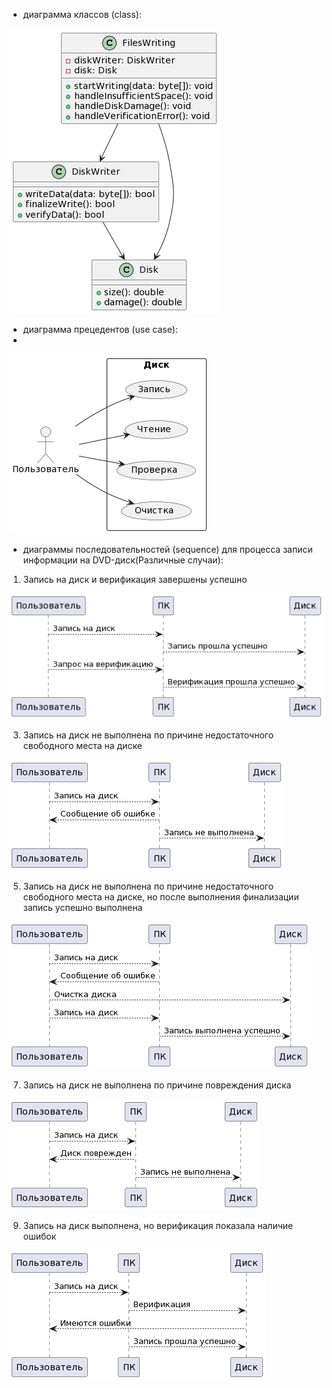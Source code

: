 - диаграмма классов (class):
  
![class](https://github.com/dmtmlv/-11-1/blob/main/UML/screen/UML.LAB1.1.png)


- диаграмма прецедентов (use case):
- 
![use_case](https://github.com/dmtmlv/-11-1/blob/main/UML/screen/UML.LAB1.2.png)

- диаграммы последовательностей (sequence) для процесса
записи информации на DVD-диск(Различные случаи):

1. Запись на диск и верификация завершены успешно
   
![1](https://github.com/dmtmlv/-11-1/blob/main/UML/screen/UML.LAB1.3.1.png)

3. Запись на диск не выполнена по причине недостаточного
свободного места на диске

![2](https://github.com/dmtmlv/-11-1/blob/main/UML/screen/UML.LAB1.3.2.png)

5. Запись на диск не выполнена по причине недостаточного
свободного места на диске, но после выполнения финализации
запись успешно выполнена

![3](https://github.com/dmtmlv/-11-1/blob/main/UML/screen/UML.LAB1.3.3.png)

7. Запись на диск не выполнена по причине повреждения диска
   
![4](https://github.com/dmtmlv/-11-1/blob/main/UML/screen/UML.LAB1.3.4.png)

9. Запись на диск выполнена, но верификация показала наличие
ошибок

![5](https://github.com/dmtmlv/-11-1/blob/main/UML/screen/UML.LAB1.3.5.png)
